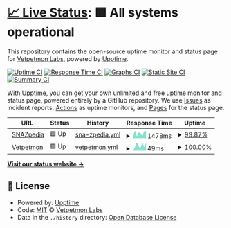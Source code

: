 # [📈 Live Status](https://Vetpetmon-Labs.github.io/upptime): <!--live status--> **🟩 All systems operational**

This repository contains the open-source uptime monitor and status page for [Vetpetmon Labs](www.vetpetmon.com), powered by [Upptime](https://github.com/upptime/upptime).

[![Uptime CI](https://github.com/Vetpetmon-Labs/upptime/workflows/Uptime%20CI/badge.svg)](https://github.com/Vetpetmon-Labs/upptime/actions?query=workflow%3A%22Uptime+CI%22)
[![Response Time CI](https://github.com/Vetpetmon-Labs/upptime/workflows/Response%20Time%20CI/badge.svg)](https://github.com/Vetpetmon-Labs/upptime/actions?query=workflow%3A%22Response+Time+CI%22)
[![Graphs CI](https://github.com/Vetpetmon-Labs/upptime/workflows/Graphs%20CI/badge.svg)](https://github.com/Vetpetmon-Labs/upptime/actions?query=workflow%3A%22Graphs+CI%22)
[![Static Site CI](https://github.com/Vetpetmon-Labs/upptime/workflows/Static%20Site%20CI/badge.svg)](https://github.com/Vetpetmon-Labs/upptime/actions?query=workflow%3A%22Static+Site+CI%22)
[![Summary CI](https://github.com/Vetpetmon-Labs/upptime/workflows/Summary%20CI/badge.svg)](https://github.com/Vetpetmon-Labs/upptime/actions?query=workflow%3A%22Summary+CI%22)

With [Upptime](https://upptime.js.org), you can get your own unlimited and free uptime monitor and status page, powered entirely by a GitHub repository. We use [Issues](https://github.com/Vetpetmon-Labs/upptime/issues) as incident reports, [Actions](https://github.com/Vetpetmon-Labs/upptime/actions) as uptime monitors, and [Pages](https://Vetpetmon-Labs.github.io/upptime) for the status page.

<!--start: status pages-->
<!-- This summary is generated by Upptime (https://github.com/upptime/upptime) -->
<!-- Do not edit this manually, your changes will be overwritten -->
<!-- prettier-ignore -->
| URL | Status | History | Response Time | Uptime |
| --- | ------ | ------- | ------------- | ------ |
| <img alt="" src="https://icons.duckduckgo.com/ip3/www.vetpetmon.com.ico" height="13"> [SNAZpedia](https://www.vetpetmon.com/snazpedia/index.php) | 🟩 Up | [sna-zpedia.yml](https://github.com/Vetpetmon-Labs/upptime/commits/HEAD/history/sna-zpedia.yml) | <details><summary><img alt="Response time graph" src="./graphs/sna-zpedia/response-time-week.png" height="20"> 1478ms</summary><br><a href="https://Vetpetmon-Labs.github.io/upptime/history/sna-zpedia"><img alt="Response time 1710" src="https://img.shields.io/endpoint?url=https%3A%2F%2Fraw.githubusercontent.com%2FVetpetmon-Labs%2Fupptime%2FHEAD%2Fapi%2Fsna-zpedia%2Fresponse-time.json"></a><br><a href="https://Vetpetmon-Labs.github.io/upptime/history/sna-zpedia"><img alt="24-hour response time 1865" src="https://img.shields.io/endpoint?url=https%3A%2F%2Fraw.githubusercontent.com%2FVetpetmon-Labs%2Fupptime%2FHEAD%2Fapi%2Fsna-zpedia%2Fresponse-time-day.json"></a><br><a href="https://Vetpetmon-Labs.github.io/upptime/history/sna-zpedia"><img alt="7-day response time 1478" src="https://img.shields.io/endpoint?url=https%3A%2F%2Fraw.githubusercontent.com%2FVetpetmon-Labs%2Fupptime%2FHEAD%2Fapi%2Fsna-zpedia%2Fresponse-time-week.json"></a><br><a href="https://Vetpetmon-Labs.github.io/upptime/history/sna-zpedia"><img alt="30-day response time 1638" src="https://img.shields.io/endpoint?url=https%3A%2F%2Fraw.githubusercontent.com%2FVetpetmon-Labs%2Fupptime%2FHEAD%2Fapi%2Fsna-zpedia%2Fresponse-time-month.json"></a><br><a href="https://Vetpetmon-Labs.github.io/upptime/history/sna-zpedia"><img alt="1-year response time 1710" src="https://img.shields.io/endpoint?url=https%3A%2F%2Fraw.githubusercontent.com%2FVetpetmon-Labs%2Fupptime%2FHEAD%2Fapi%2Fsna-zpedia%2Fresponse-time-year.json"></a></details> | <details><summary><a href="https://Vetpetmon-Labs.github.io/upptime/history/sna-zpedia">99.87%</a></summary><a href="https://Vetpetmon-Labs.github.io/upptime/history/sna-zpedia"><img alt="All-time uptime 99.99%" src="https://img.shields.io/endpoint?url=https%3A%2F%2Fraw.githubusercontent.com%2FVetpetmon-Labs%2Fupptime%2FHEAD%2Fapi%2Fsna-zpedia%2Fuptime.json"></a><br><a href="https://Vetpetmon-Labs.github.io/upptime/history/sna-zpedia"><img alt="24-hour uptime 99.12%" src="https://img.shields.io/endpoint?url=https%3A%2F%2Fraw.githubusercontent.com%2FVetpetmon-Labs%2Fupptime%2FHEAD%2Fapi%2Fsna-zpedia%2Fuptime-day.json"></a><br><a href="https://Vetpetmon-Labs.github.io/upptime/history/sna-zpedia"><img alt="7-day uptime 99.87%" src="https://img.shields.io/endpoint?url=https%3A%2F%2Fraw.githubusercontent.com%2FVetpetmon-Labs%2Fupptime%2FHEAD%2Fapi%2Fsna-zpedia%2Fuptime-week.json"></a><br><a href="https://Vetpetmon-Labs.github.io/upptime/history/sna-zpedia"><img alt="30-day uptime 99.97%" src="https://img.shields.io/endpoint?url=https%3A%2F%2Fraw.githubusercontent.com%2FVetpetmon-Labs%2Fupptime%2FHEAD%2Fapi%2Fsna-zpedia%2Fuptime-month.json"></a><br><a href="https://Vetpetmon-Labs.github.io/upptime/history/sna-zpedia"><img alt="1-year uptime 99.99%" src="https://img.shields.io/endpoint?url=https%3A%2F%2Fraw.githubusercontent.com%2FVetpetmon-Labs%2Fupptime%2FHEAD%2Fapi%2Fsna-zpedia%2Fuptime-year.json"></a></details>
| <img alt="" src="https://icons.duckduckgo.com/ip3/www.vetpetmon.com.ico" height="13"> [Vetpetmon](https://www.vetpetmon.com) | 🟩 Up | [vetpetmon.yml](https://github.com/Vetpetmon-Labs/upptime/commits/HEAD/history/vetpetmon.yml) | <details><summary><img alt="Response time graph" src="./graphs/vetpetmon/response-time-week.png" height="20"> 49ms</summary><br><a href="https://Vetpetmon-Labs.github.io/upptime/history/vetpetmon"><img alt="Response time 48" src="https://img.shields.io/endpoint?url=https%3A%2F%2Fraw.githubusercontent.com%2FVetpetmon-Labs%2Fupptime%2FHEAD%2Fapi%2Fvetpetmon%2Fresponse-time.json"></a><br><a href="https://Vetpetmon-Labs.github.io/upptime/history/vetpetmon"><img alt="24-hour response time 71" src="https://img.shields.io/endpoint?url=https%3A%2F%2Fraw.githubusercontent.com%2FVetpetmon-Labs%2Fupptime%2FHEAD%2Fapi%2Fvetpetmon%2Fresponse-time-day.json"></a><br><a href="https://Vetpetmon-Labs.github.io/upptime/history/vetpetmon"><img alt="7-day response time 49" src="https://img.shields.io/endpoint?url=https%3A%2F%2Fraw.githubusercontent.com%2FVetpetmon-Labs%2Fupptime%2FHEAD%2Fapi%2Fvetpetmon%2Fresponse-time-week.json"></a><br><a href="https://Vetpetmon-Labs.github.io/upptime/history/vetpetmon"><img alt="30-day response time 45" src="https://img.shields.io/endpoint?url=https%3A%2F%2Fraw.githubusercontent.com%2FVetpetmon-Labs%2Fupptime%2FHEAD%2Fapi%2Fvetpetmon%2Fresponse-time-month.json"></a><br><a href="https://Vetpetmon-Labs.github.io/upptime/history/vetpetmon"><img alt="1-year response time 48" src="https://img.shields.io/endpoint?url=https%3A%2F%2Fraw.githubusercontent.com%2FVetpetmon-Labs%2Fupptime%2FHEAD%2Fapi%2Fvetpetmon%2Fresponse-time-year.json"></a></details> | <details><summary><a href="https://Vetpetmon-Labs.github.io/upptime/history/vetpetmon">100.00%</a></summary><a href="https://Vetpetmon-Labs.github.io/upptime/history/vetpetmon"><img alt="All-time uptime 100.00%" src="https://img.shields.io/endpoint?url=https%3A%2F%2Fraw.githubusercontent.com%2FVetpetmon-Labs%2Fupptime%2FHEAD%2Fapi%2Fvetpetmon%2Fuptime.json"></a><br><a href="https://Vetpetmon-Labs.github.io/upptime/history/vetpetmon"><img alt="24-hour uptime 100.00%" src="https://img.shields.io/endpoint?url=https%3A%2F%2Fraw.githubusercontent.com%2FVetpetmon-Labs%2Fupptime%2FHEAD%2Fapi%2Fvetpetmon%2Fuptime-day.json"></a><br><a href="https://Vetpetmon-Labs.github.io/upptime/history/vetpetmon"><img alt="7-day uptime 100.00%" src="https://img.shields.io/endpoint?url=https%3A%2F%2Fraw.githubusercontent.com%2FVetpetmon-Labs%2Fupptime%2FHEAD%2Fapi%2Fvetpetmon%2Fuptime-week.json"></a><br><a href="https://Vetpetmon-Labs.github.io/upptime/history/vetpetmon"><img alt="30-day uptime 100.00%" src="https://img.shields.io/endpoint?url=https%3A%2F%2Fraw.githubusercontent.com%2FVetpetmon-Labs%2Fupptime%2FHEAD%2Fapi%2Fvetpetmon%2Fuptime-month.json"></a><br><a href="https://Vetpetmon-Labs.github.io/upptime/history/vetpetmon"><img alt="1-year uptime 100.00%" src="https://img.shields.io/endpoint?url=https%3A%2F%2Fraw.githubusercontent.com%2FVetpetmon-Labs%2Fupptime%2FHEAD%2Fapi%2Fvetpetmon%2Fuptime-year.json"></a></details>

<!--end: status pages-->

[**Visit our status website →**](https://Vetpetmon-Labs.github.io/upptime)

## 📄 License

- Powered by: [Upptime](https://github.com/upptime/upptime)
- Code: [MIT](./LICENSE) © [Vetpetmon Labs](www.vetpetmon.com)
- Data in the `./history` directory: [Open Database License](https://opendatacommons.org/licenses/odbl/1-0/)
